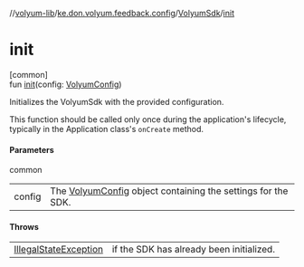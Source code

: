 //[volyum-lib](../../../index.md)/[ke.don.volyum.feedback.config](../index.md)/[VolyumSdk](index.md)/[init](init.md)

# init

[common]\
fun [init](init.md)(config: [VolyumConfig](../-volyum-config/index.md))

Initializes the VolyumSdk with the provided configuration.

This function should be called only once during the application's lifecycle, typically in the Application class's `onCreate` method.

#### Parameters

common

| | |
|---|---|
| config | The [VolyumConfig](../-volyum-config/index.md) object containing the settings for the SDK. |

#### Throws

| | |
|---|---|
| [IllegalStateException](https://kotlinlang.org/api/core/kotlin-stdlib/kotlin/-illegal-state-exception/index.html) | if the SDK has already been initialized. |